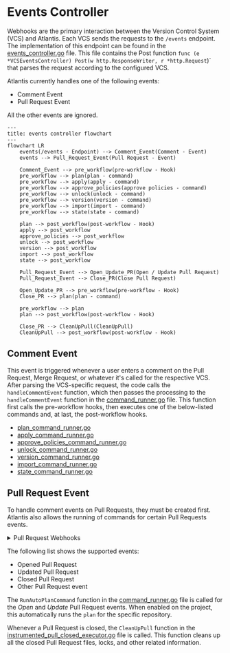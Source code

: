 # Events Controller

Webhooks are the primary interaction between the Version Control System (VCS)
and Atlantis. Each VCS sends the requests to the `/events` endpoint. The
implementation of this endpoint can be found in the
[events_controller.go](https://github.com/runatlantis/atlantis/blob/main/server/controllers/events/events_controller.go)
file. This file contains the Post function `func (e *VCSEventsController)
Post(w http.ResponseWriter, r *http.Request`)` that parses the request
according to the configured VCS.

Atlantis currently handles one of the following events:

- Comment Event
- Pull Request Event

All the other events are ignored.

```mermaid
---
title: events controller flowchart
---
flowchart LR
    events(/events - Endpoint) --> Comment_Event(Comment - Event)
    events --> Pull_Request_Event(Pull Request - Event)

    Comment_Event --> pre_workflow(pre-workflow - Hook)
    pre_workflow --> plan(plan - command)
    pre_workflow --> apply(apply - command)
    pre_workflow --> approve_policies(approve policies - command)
    pre_workflow --> unlock(unlock - command)
    pre_workflow --> version(version - command)
    pre_workflow --> import(import - command)
    pre_workflow --> state(state - command)

    plan --> post_workflow(post-workflow - Hook)
    apply --> post_workflow
    approve_policies --> post_workflow
    unlock --> post_workflow
    version --> post_workflow
    import --> post_workflow
    state --> post_workflow

    Pull_Request_Event --> Open_Update_PR(Open / Update Pull Request)
    Pull_Request_Event --> Close_PR(Close Pull Request)

    Open_Update_PR --> pre_workflow(pre-workflow - Hook)
    Close_PR --> plan(plan - command)

    pre_workflow --> plan
    plan --> post_workflow(post-workflow - Hook)

    Close_PR --> CleanUpPull(CleanUpPull)
    CleanUpPull --> post_workflow(post-workflow - Hook)
```

## Comment Event

This event is triggered whenever a user enters a comment on the Pull Request,
Merge Request, or whatever it's called for the respective VCS. After parsing the
VCS-specific request, the code calls the `handleCommentEvent` function, which
then passes the processing to the `handleCommentEvent` function in the
[command_runner.go](https://github.com/runatlantis/atlantis/blob/main/server/events/command_runner.go)
file. This function first calls the pre-workflow hooks, then executes one of the
below-listed commands and, at last, the post-workflow hooks.

- [plan_command_runner.go](https://github.com/runatlantis/atlantis/blob/main/server/events/plan_command_runner.go)
- [apply_command_runner.go](https://github.com/runatlantis/atlantis/blob/main/server/events/apply_command_runner.go)
- [approve_policies_command_runner.go](https://github.com/runatlantis/atlantis/blob/main/server/events/approve_policies_command_runner.go)
- [unlock_command_runner.go](https://github.com/runatlantis/atlantis/blob/main/server/events/unlock_command_runner.go)
- [version_command_runner.go](https://github.com/runatlantis/atlantis/blob/main/server/events/version_command_runner.go)
- [import_command_runner.go](https://github.com/runatlantis/atlantis/blob/main/server/events/import_command_runner.go)
- [state_command_runner.go](https://github.com/runatlantis/atlantis/blob/main/server/events/state_command_runner.go)

## Pull Request Event

To handle comment events on Pull Requests, they must be created first. Atlantis
also allows the running of commands for certain Pull Requests events.

<details>
  <summary>Pull Request Webhooks</summary>

The list below links to the supported VCSs and their Pull Request Webhook
documentation.

- [Azure DevOps Pull Request Created](https://learn.microsoft.com/en-us/azure/devops/service-hooks/events?view=azure-devops#pull-request-created)
- [BitBucket Pull Request](https://support.atlassian.com/bitbucket-cloud/docs/event-payloads/#Pull-request-events)
- [GitHub Pull Request](https://docs.github.com/en/webhooks/webhook-events-and-payloads#pull_request)
- [GitLab Merge Request](https://docs.gitlab.com/user/project/integrations/webhook_events/#merge-request-events)
- [Gitea Webhooks](https://docs.gitea.com/next/usage/webhooks)

</details>

The following list shows the supported events:

- Opened Pull Request
- Updated Pull Request
- Closed Pull Request
- Other Pull Request event

The `RunAutoPlanCommand` function in the
[command_runner.go](https://github.com/runatlantis/atlantis/blob/main/server/events/command_runner.go)
file is called for the _Open_ and _Update_ Pull Request events. When enabled on
the project, this automatically runs the `plan` for the specific repository.

Whenever a Pull Request is closed, the `CleanUpPull` function in the
[instrumented_pull_closed_executor.go](https://github.com/runatlantis/atlantis/blob/main/server/events/instrumented_pull_closed_executor.go)
file is called. This function cleans up all the closed Pull Request files,
locks, and other related information.
